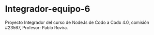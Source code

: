# Integrador-equipo-6
Proyecto Integrador del curso de NodeJs de Codo a Codo 4.0, comisión #23567, Profesor: Pablo Rovira.
